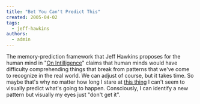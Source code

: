 ```yaml
---
title: "Bet You Can't Predict This"
created: 2005-04-02
tags: 
  - jeff-hawkins
authors: 
  - admin
---
```


The memory-prediction framework that Jeff Hawkins proposes for the human mind in "[On Intilligence](http://banapana.troped.com/archives/2005/03/on_intelligence_1.html)" claims that human minds would have difficulty comprehending things that break from patterns that we've come to recognize in the real world. We can adjust of course, but it takes time. So maybe that's why no matter how long I stare at [this thing](http://www.bewitched.com/m/models/depth.html) I can't seem to visually predict what's going to happen. Consciously, I can identify a new pattern but visually my eyes just "don't get it".
